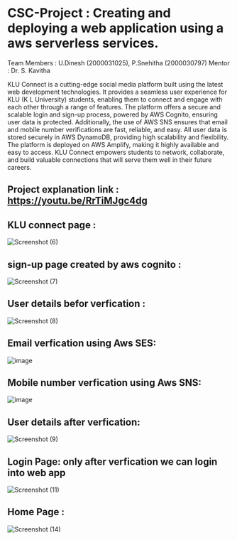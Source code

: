 # CSC-Project : Creating and deploying a web application using a aws serverless services.

Team Members : U.Dinesh (2000031025), P.Snehitha (2000030797)
Mentor : Dr. S. Kavitha

KLU Connect is a cutting-edge social media platform built using the latest web development technologies. It provides a seamless user experience for KLU (K L University) students, enabling them to connect and engage with each other through a range of features. The platform offers a secure and scalable login and sign-up process, powered by AWS Cognito, ensuring user data is protected. Additionally, the use of AWS SNS ensures that email and mobile number verifications are fast, reliable, and easy. All user data is stored securely in AWS DynamoDB, providing high scalability and flexibility. The platform is deployed on AWS Amplify, making it highly available and easy to access. KLU Connect empowers students to network, collaborate, and build valuable connections that will serve them well in their future careers.

## Project explanation link : https://youtu.be/RrTiMJgc4dg

## KLU connect page :

![Screenshot (6)](https://user-images.githubusercontent.com/88071250/231951715-410b78a8-761d-41da-be42-c17f2c2c9c55.png)

## sign-up page created by aws cognito :
![Screenshot (7)](https://user-images.githubusercontent.com/88071250/231951885-7fd115b3-597c-46a9-9b8a-2b9db0ab74f2.png)

## User details befor verfication :
![Screenshot (8)](https://user-images.githubusercontent.com/88071250/231952128-b6f3d3c9-31f0-4e59-ab4d-b61a910aaf14.png)


## Email verfication using Aws SES:
![image](https://user-images.githubusercontent.com/88071250/231952358-2d48fa5e-c83f-4b82-9739-b30c88e999e3.png)

## Mobile number verfication using Aws SNS:
![image](https://user-images.githubusercontent.com/88071250/231952511-aaa796c7-fa49-492b-87a8-ba5d93a87c2e.png)

## User details after verfication:
![Screenshot (9)](https://user-images.githubusercontent.com/88071250/231952712-a21aebf3-d49d-466a-b342-e0c1607c965a.png)

## Login Page: only after verfication we can login into web app
![Screenshot (11)](https://user-images.githubusercontent.com/88071250/231952941-bd3aa216-9c08-448c-8313-65c5cf2d2643.png)

## Home Page :
![Screenshot (14)](https://user-images.githubusercontent.com/88071250/231952999-a0b4cbac-ded6-41be-9914-a13010cdccd7.png)
